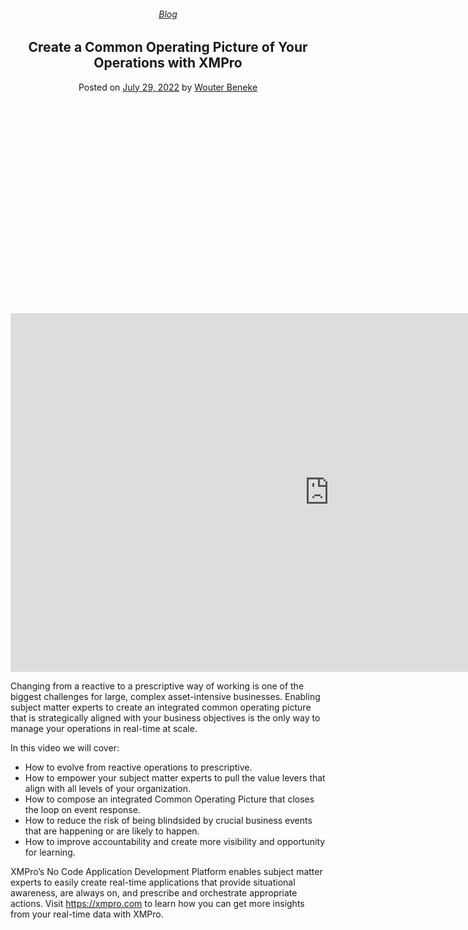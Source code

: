 
<article class="post-11399 post type-post status-publish format-video has-post-thumbnail hentry category-blog tag-common-operating-picture post_format-post-format-video" id="post-11399">
<div class="article-inner">
<header class="entry-header">
<div class="entry-header-text entry-header-text-top text-center">
<h6 class="entry-category is-xsmall"><a href="https://xmpro.com/category/blog/" rel="category tag">Blog</a></h6><h1 class="entry-title">Create a Common Operating Picture of Your Operations with XMPro</h1><div class="entry-divider is-divider small"></div>
<div class="entry-meta uppercase is-xsmall">
<span class="posted-on">Posted on <a href="https://xmpro.com/create-a-common-operating-picture-of-your-operations-with-xmpro/" rel="bookmark"><time class="entry-date published" datetime="2022-07-29T05:02:32+00:00">July 29, 2022</time></a></span> <span class="byline">by <span class="meta-author vcard"><a class="url fn n" href="https://xmpro.com/author/wbeneke/">Wouter Beneke</a></span></span> </div>
</div>
</header>
<div class="entry-content single-page">
<div class="video video-fit mb" style="padding-top:56.25%;"><p><iframe allow="accelerometer; autoplay; clipboard-write; encrypted-media; gyroscope; picture-in-picture" allowfullscreen="" frameborder="0" height="574" loading="lazy" src="https://www.youtube.com/embed/_YxP-T5xb1k?feature=oembed" title="Create a Common Operating Picture of Your Operations with XMPro" width="1020"></iframe></p>
</div>
<p><span class="style-scope yt-formatted-string" dir="auto">Changing from a reactive to a prescriptive way of working is one of the biggest challenges for large, complex asset-intensive businesses. Enabling subject matter experts to create an integrated common operating picture that is strategically aligned with your business objectives is the only way to manage your operations in real-time at scale. </span></p>
<p><span class="style-scope yt-formatted-string" dir="auto">In this video we will cover: </span></p>
<ul>
<li><span class="style-scope yt-formatted-string" dir="auto">How to evolve from reactive operations to prescriptive. </span></li>
<li><span class="style-scope yt-formatted-string" dir="auto">How to empower your subject matter experts to pull the value levers that align with all levels of your organization. </span></li>
<li><span class="style-scope yt-formatted-string" dir="auto">How to compose an integrated Common Operating Picture that closes the loop on event response. </span></li>
<li><span class="style-scope yt-formatted-string" dir="auto">How to reduce the risk of being blindsided by crucial business events that are happening or are likely to happen.  </span></li>
<li><span class="style-scope yt-formatted-string" dir="auto">How to improve accountability and create more visibility and opportunity for learning. </span></li>
</ul>
<p><span class="style-scope yt-formatted-string" dir="auto">XMPro’s No Code Application Development Platform enables subject matter experts to easily create real-time applications that provide situational awareness, are always on, and prescribe and orchestrate appropriate actions. Visit </span><a class="yt-simple-endpoint style-scope yt-formatted-string" dir="auto" href="https://www.youtube.com/redirect?event=video_description&amp;redir_token=QUFFLUhqbTd5SWJOSGU1aC1DWmkyUmJFc1lKZENwZHFaZ3xBQ3Jtc0tudjZJT0RuVGlJOWh5Y3huNGFIMExqMC1raVRTSmptc1BLSUJENUVsUU1UdWo2ZjFJU1hRVjlEQklTUmF1ZEtXUHR5X0FkNkhfOWZlc2xTSC0tYjg0a2JRZDBMMHU2cjFVTmpkRk5iRjVOR2tMVlo1NA&amp;q=https%3A%2F%2Fxmpro.com%2F&amp;v=_YxP-T5xb1k" rel="nofollow noopener" spellcheck="false" target="_blank">https://xmpro.com</a><span class="style-scope yt-formatted-string" dir="auto"> to learn how you can get more insights from your real-time data with XMPro.</span></p>
<div class="blog-share text-center"><div class="is-divider medium"></div><div class="social-icons share-icons share-row relative"><a aria-label="Share on WhatsApp" class="icon button circle is-outline tooltip whatsapp show-for-medium" data-action="share/whatsapp/share" href="whatsapp://send?text=Create%20a%20Common%20Operating%20Picture%20of%20Your%20Operations%20with%20XMPro - https://xmpro.com/create-a-common-operating-picture-of-your-operations-with-xmpro/" title="Share on WhatsApp"><i class="icon-whatsapp"></i></a><a aria-label="Share on Facebook" class="icon button circle is-outline tooltip facebook" data-label="Facebook" href="https://www.facebook.com/sharer.php?u=https://xmpro.com/create-a-common-operating-picture-of-your-operations-with-xmpro/" onclick="window.open(this.href,this.title,'width=500,height=500,top=300px,left=300px'); return false;" rel="noopener nofollow" target="_blank" title="Share on Facebook"><i class="icon-facebook"></i></a><a aria-label="Share on Twitter" class="icon button circle is-outline tooltip twitter" href="https://twitter.com/share?url=https://xmpro.com/create-a-common-operating-picture-of-your-operations-with-xmpro/" onclick="window.open(this.href,this.title,'width=500,height=500,top=300px,left=300px'); return false;" rel="noopener nofollow" target="_blank" title="Share on Twitter"><i class="icon-twitter"></i></a><a aria-label="Email to a Friend" class="icon button circle is-outline tooltip email" href="/cdn-cgi/l/email-protection#c8f7bbbdaaa2adabbcf58bbaada9bcadedfaf8a9edfaf88ba7a5a5a7a6edfaf887b8adbaa9bca1a6afedfaf898a1abbcbdbaadedfaf8a7aeedfaf891a7bdbaedfaf887b8adbaa9bca1a7a6bbedfaf8bfa1bca0edfaf8908598baa7eeaaa7acb1f58ba0adaba3edfaf8bca0a1bbedfaf8a7bdbcedfb89edfaf8a0bcbcb8bbedfb89edfa8eedfa8eb0a5b8baa7e6aba7a5edfa8eabbaada9bcade5a9e5aba7a5a5a7a6e5a7b8adbaa9bca1a6afe5b8a1abbcbdbaade5a7aee5b1a7bdbae5a7b8adbaa9bca1a7a6bbe5bfa1bca0e5b0a5b8baa7edfa8e" rel="nofollow" title="Email to a Friend"><i class="icon-envelop"></i></a><a aria-label="Pin on Pinterest" class="icon button circle is-outline tooltip pinterest" href="https://pinterest.com/pin/create/button?url=https://xmpro.com/create-a-common-operating-picture-of-your-operations-with-xmpro/&amp;media=https://xmpro.com/wp-content/uploads/2022/07/Main-Banner-Image-Header-1024x576.jpg&amp;description=Create%20a%20Common%20Operating%20Picture%20of%20Your%20Operations%20with%20XMPro" onclick="window.open(this.href,this.title,'width=500,height=500,top=300px,left=300px'); return false;" rel="noopener nofollow" target="_blank" title="Pin on Pinterest"><i class="icon-pinterest"></i></a><a aria-label="Share on LinkedIn" class="icon button circle is-outline tooltip linkedin" href="https://www.linkedin.com/shareArticle?mini=true&amp;url=https://xmpro.com/create-a-common-operating-picture-of-your-operations-with-xmpro/&amp;title=Create%20a%20Common%20Operating%20Picture%20of%20Your%20Operations%20with%20XMPro" onclick="window.open(this.href,this.title,'width=500,height=500,top=300px,left=300px'); return false;" rel="noopener nofollow" target="_blank" title="Share on LinkedIn"><i class="icon-linkedin"></i></a></div></div></div>
<nav class="navigation-post" id="nav-below" role="navigation">
<div class="flex-row next-prev-nav bt bb">
<div class="flex-col flex-grow nav-prev text-left">

</div>

</div>
</nav>
</div>
</article>
<div class="comments-area" id="comments">
</div>
